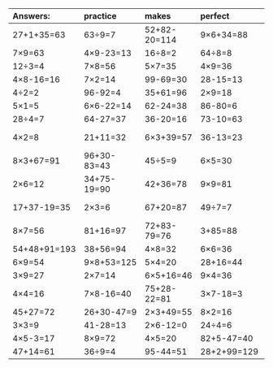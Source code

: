 | Answers: | practice | makes | perfect | ! |
| :--- | :--- | :--- | :--- | :--- |
| 27+1+35=63 | 63÷9=7 | 52+82-20=114 | 9×6+34=88 | 97-24=73 | 
| 7×9=63 | 4×9-23=13 | 16÷8=2 | 64÷8=8 | 7×3=21 | 
| 12÷3=4 | 7×8=56 | 5×7=35 | 4×9=36 | 7×8+23=79 | 
| 4×8-16=16 | 7×2=14 | 99-69=30 | 28-15=13 | 68-40=28 | 
| 4÷2=2 | 96-92=4 | 35+61=96 | 2×9=18 | 85-34=51 | 
| 5×1=5 | 6×6-22=14 | 62-24=38 | 86-80=6 | 3+74=77 | 
| 28÷4=7 | 64-27=37 | 36-20=16 | 73-10=63 | 9×3=27 | 
| 4×2=8 | 21+11=32 | 6×3+39=57 | 36-13=23 | 35+29-2=62 | 
| 8×3+67=91 | 96+30-83=43 | 45÷5=9 | 6×5=30 | 46+19=65 | 
| 2×6=12 | 34+75-19=90 | 42+36=78 | 9×9=81 | 8×9-27=45 | 
| 17+37-19=35 | 2×3=6 | 67+20=87 | 49÷7=7 | 93+53-24=122 | 
| 8×7=56 | 81+16=97 | 72+83-79=76 | 3+85=88 | 67-32=35 | 
| 54+48+91=193 | 38+56=94 | 4×8=32 | 6×6=36 | 9×8=72 | 
| 6×9=54 | 9×8+53=125 | 5×4=20 | 28+16=44 | 39-24=15 | 
| 3×9=27 | 2×7=14 | 6×5+16=46 | 9×4=36 | 5×2=10 | 
| 4×4=16 | 7×8-16=40 | 75+28-22=81 | 3×7-18=3 | 3×4=12 | 
| 45+27=72 | 26+30-47=9 | 2×3+49=55 | 8×2=16 | 9×2+75=93 | 
| 3×3=9 | 41-28=13 | 2×6-12=0 | 24÷4=6 | 56-23=33 | 
| 4×5-3=17 | 8×9=72 | 4×5=20 | 82+5-47=40 | 14+2=16 | 
| 47+14=61 | 36÷9=4 | 95-44=51 | 28+2+99=129 | 82-13=69 | 
